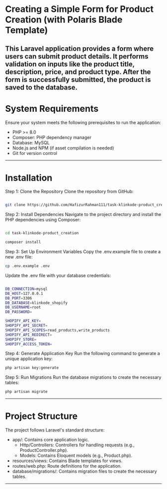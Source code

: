 # Creating a Simple Form for Product Creation (with Polaris Blade Template)

This Laravel application provides a form where users can submit product details. It performs validation on inputs like the product title, description, price, and product type. After the form is successfully submitted, the product is saved to the database.
---------------------
# System Requirements
Ensure your system meets the following prerequisites to run the application:

- PHP >= 8.0
- Composer: PHP dependency manager
- Database: MySQL
- Node.js and NPM (if asset compilation is needed)
- Git for version control
----------------------
# Installation
Step 1: Clone the Repository
Clone the repository from GitHub:

```bash

git clone https://github.com/HafizurRahman111/task-klinkode-product_creation.git

```

Step 2: Install Dependencies
Navigate to the project directory and install the PHP dependencies using Composer:

```bash

cd task-klinkode-product_creation

composer install

```


Step 3: Set Up Environment Variables
Copy the .env.example file to create a new .env file:

```bash
cp .env.example .env
```

Update the .env file with your database credentials:

```bash

DB_CONNECTION=mysql
DB_HOST=127.0.0.1
DB_PORT=3306
DB_DATABASE=klinkode_shopify
DB_USERNAME=root
DB_PASSWORD=

SHOPIFY_API_KEY=
SHOPIFY_API_SECRET=
SHOPIFY_API_SCOPES=read_products,write_products
SHOPIFY_API_REDIRECT=
SHOPIFY_STORE=
SHOPIFY_ACCESS_TOKEN=

```

Step 4: Generate Application Key
Run the following command to generate a unique application key:

```bash
php artisan key:generate
```

Step 5: Run Migrations
Run the database migrations to create the necessary tables:

```bash
php artisan migrate
```
-----------------
# Project Structure
The project follows Laravel's standard structure:

- app/: Contains core application logic.
    - Http/Controllers: Controllers for handling requests (e.g., ProductController.php).
    - Models: Contains Eloquent models (e.g., Product.php).
- resources/views: Contains Blade templates for views.
- routes/web.php: Route definitions for the application.
- database/migrations/: Contains migration files to create the necessary tables.
----------------------

